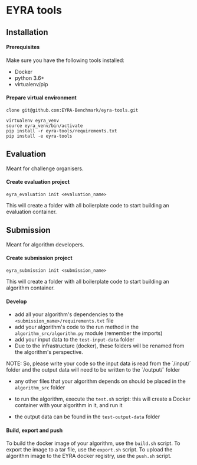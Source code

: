 # EYRA tools

## Installation 

#### Prerequisites

Make sure you have the following tools installed:
- Docker
- python 3.6+
- virtualenv/pip

#### Prepare virtual environment

```
clone git@github.com:EYRA-Benchmark/eyra-tools.git

virtualenv eyra_venv
source eyra_venv/bin/activate
pip install -r eyra-tools/requirements.txt
pip install -e eyra-tools
```

## Evaluation

Meant for challenge organisers.

#### Create evaluation project

```
eyra_evaluation init <evaluation_name>
```

This will create a folder with all boilerplate code to start building an evaluation container. 

## Submission

Meant for algorithm developers.

#### Create submission project

```
eyra_submission init <submission_name>
```

This will create a folder with all boilerplate code to start building an algorithm container. 

#### Develop
- add all your algorithm's dependencies to the `<submission_name>/requirements.txt` file
- add your algorithm's code to the run method in the `algorithm_src/algorithm.py` module (remember the imports)
- add your input data to the `test-input-data` folder
- Due to the infrastructure (docker), these folders will be renamed from the algorithm's perspective. 

<aside class="warning">
NOTE: So, please write your code so the input data is read from the `/input/` folder and the output data will need to be written to the `/output/` folder 
 </aside>

- any other files that your algorithm depends on should be placed in the `algorithm_src` folder

- to run the algorithm, execute the `test.sh` script: this will create a Docker container with your algorithm in it, and run it
- the output data can be found in the `test-output-data` folder

#### Build, export and push
To build the docker image of your algorithm, use the `build.sh` script. To export the image to a tar file, use 
the `export.sh` script. To upload the algorithm image to the EYRA docker registry, use the `push.sh` script.
